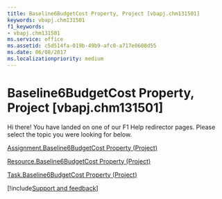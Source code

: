 ```yaml
---
title: Baseline6BudgetCost Property, Project [vbapj.chm131501]
keywords: vbapj.chm131501
f1_keywords:
- vbapj.chm131501
ms.service: office
ms.assetid: c5d514fa-019b-49b9-afc0-a717e0608d55
ms.date: 06/08/2017
ms.localizationpriority: medium
---
```



# Baseline6BudgetCost Property, Project [vbapj.chm131501]

Hi there! You have landed on one of our F1 Help redirector pages. Please select the topic you were looking for below.

[Assignment.Baseline6BudgetCost Property (Project)](https://msdn.microsoft.com/library/df07aa02-bd67-8be3-f3de-1f6988e7f806%28Office.15%29.aspx)

[Resource.Baseline6BudgetCost Property (Project)](https://msdn.microsoft.com/library/7adcaeec-218d-48e4-03bd-67cf855baa4d%28Office.15%29.aspx)

[Task.Baseline6BudgetCost Property (Project)](https://msdn.microsoft.com/library/e97e5d87-fd15-0165-1f77-4b91bf928916%28Office.15%29.aspx)

[!include[Support and feedback](~/includes/feedback-boilerplate.md)]